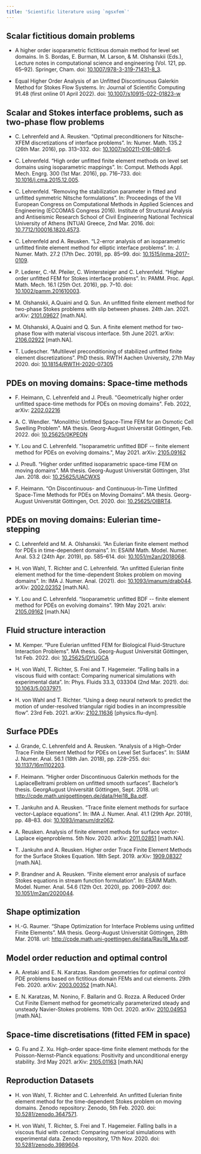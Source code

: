 ```yaml
---
title: 'Scientific literature using `ngsxfem`'
---
```


## Scalar fictitious domain problems
* A higher order isoparametric fictitious domain method for level set domains. In S. Bordas, E. Burman, M. Larson, & M. Olshanskii (Eds.), Lecture notes in computational science and engineering (Vol. 121, pp. 65–92). Springer, Cham. doi: [10.1007/978-3-319-71431-8_3](https://doi.org/10.1007/978-3-319-71431-8_3).

* Equal Higher Order Analysis of an Unfitted Discontinuous Galerkin Method for Stokes Flow Systems. In: Journal of Scientific Computing 91.48 (first online 01 April 2022). doi: [10.1007/s10915-022-01823-w](https://doi.org/10.1007/s10915-022-01823-w)

## Scalar and Stokes interface problems, such as two-phase flow problems

* C. Lehrenfeld and A. Reusken. “Optimal preconditioners for Nitsche-XFEM discretizations of interface problems”. In: Numer. Math. 135.2 (26th Mar. 2016), pp. 313–332. doi: [10.1007/s00211-016-0801-6](https://doi.org/10.1007/s00211-016-0801-6).

* C. Lehrenfeld. “High order unfitted finite element methods on level set domains using isoparametric mappings”. In: Comput. Methods Appl. Mech. Engrg. 300 (1st Mar. 2016), pp. 716–733. doi: [10.1016/j.cma.2015.12.005](https://doi.org/10.1016/j.cma.2015.12.005).

* C. Lehrenfeld. “Removing the stabilization parameter in fitted and unfitted symmetric Nitsche formulations”. In: Proceedings of the VII European Congress on Computational Methods in Applied Sciences and Engineering (ECCOMAS Congress 2016). Institute of Structural Analysis and Antiseismic Research School of Civil Engineering National Technical University of Athens (NTUA) Greece, 2nd Mar. 2016. doi: [10.7712/100016.1820.4573](https://doi.org/10.7712/100016.1820.4573).

* C. Lehrenfeld and A. Reusken. “L2-error analysis of an isoparametric unfitted finite element method for elliptic interface problems”. In: J. Numer. Math. 27.2 (17th Dec. 2019), pp. 85–99. doi: [10.1515/jnma-2017-0109](https://doi.org/10.1515/jnma-2017-0109).

* P. Lederer, C.-M. Pfeiler, C. Wintersteiger and C. Lehrenfeld. “Higher order unfitted FEM for Stokes interface problems”. In: PAMM. Proc. Appl. Math. Mech. 16.1 (25th Oct. 2016), pp. 7–10. doi: [10.1002/pamm.201610003](https://doi.org/10.1002/pamm.201610003).

* M. Olshanskii, A.Quaini and Q. Sun. An unfitted finite element method for two-phase Stokes problems with slip between phases. 24th Jan. 2021. arXiv: [2101.09627](https://arxiv.org/abs/2101.09627) [math.NA].

* M. Olshanskii, A.Quaini and Q. Sun. A finite element method for two-phase flow with material viscous interface. 5th June 2021. arXiv: [2106.02922](https://arxiv.org/abs/2106.02922) [math.NA].

* T. Ludescher. “Multilevel preconditioning of stabilized unfitted finite element discretizations”. PhD thesis. RWTH Aachen University, 27th May 2020. doi: [10.18154/RWTH-2020-07305](https://doi.org/10.18154/RWTH-2020-07305.)

## PDEs on moving domains: Space-time methods
* F. Heimann, C. Lehrenfeld and J. Preuß. "Geometrically higher order unfitted space-time methods for PDEs on moving domains". Feb. 2022, arXiv: [2202.02216](https://arxiv.org/abs/2202.02216)

* A. C. Wendler. "Monolithic Unfitted Space-Time FEM for an Osmotic Cell Swelling Problem". MA thesis. Georg-August Universität Göttingen, Feb. 2022. doi: [10.25625/0KPEON](http://dx.doi.org/10.25625/0KPEON)

* Y. Lou and C. Lehrenfeld. "Isoparametric unfitted BDF -- finite element method for PDEs on evolving domains.", May 2021. arXiv: [2105.09162](https://arxiv.org/abs/2105.09162)

* J. Preuß. “Higher order unfitted isoparametric space-time FEM on moving domains”. MA thesis. Georg-August Universität Göttingen, 31st Jan. 2018. doi: [10.25625/UACWXS](http://dx.doi.org/10.25625/UACWXS)

* F. Heimann. “On Discontinuous- and Continuous-In-Time Unfitted Space-Time Methods for PDEs on Moving Domains”. MA thesis. Georg-August Universität Göttingen, Oct. 2020. doi: [10.25625/OIBRT4](http://dx.doi.org/10.25625/OIBRT4).

## PDEs on moving domains: Eulerian time-stepping
* C. Lehrenfeld and M. A. Olshanskii. “An Eulerian finite element method for PDEs in time-dependent domains”. In: ESAIM Math. Model. Numer. Anal. 53.2 (24th Apr. 2019), pp. 585–614. doi: [10.1051/m2an/2018068](https://doi.org/10.1051/m2an/2018068).

* H. von Wahl, T. Richter and C. Lehrenfeld. “An unfitted Eulerian finite element method for the time-dependent Stokes problem on moving domains”. In: IMA J. Numer. Anal. (2021). doi: [10.1093/imanum/drab044](https://doi.org/10.1093/imanum/drab044). arXiv: [2002.02352](https://arxiv.org/abs/2002.02352) [math.NA].

* Y. Lou and C. Lehrenfeld. “Isoparametric unfitted BDF -- finite element method for PDEs on evolving domains”. 19th May 2021. arxiv: [2105.09162](http://arxiv.org/abs/2105.09162) [math.NA]

## Fluid structure interaction
* M. Kemper. “Pure Eulerian unfitted FEM for Biological Fluid-Structure Interaction Problems”. MA thesis. Georg-August Universität Göttingen, 1st Feb. 2022. doi: [10.25625/DYUGCA](http://dx.doi.org/10.25625/DYUGCA)

* H. von Wahl, T. Richter, S. Frei and T. Hagemeier. “Falling balls in a viscous fluid with contact: Comparing numerical simulations with experimental data”. In: Phys. Fluids 33.3, 033304 (2nd Mar. 2021). doi: [10.1063/5.0037971](https://doi.org/10.1063/5.0037971).

* H. von Wahl and T. Richter. “Using a deep neural network to predict the motion of under-resolved triangular rigid bodies in an incompressible flow”. 23rd Feb. 2021. arXiv: [2102.11636](https://arxiv.org/abs/2102.11636) [physics.flu-dyn].


##  Surface PDEs

* J. Grande, C. Lehrenfeld and A. Reusken. “Analysis of a High-Order Trace Finite Element Method for PDEs on Level Set Surfaces”. In: SIAM J. Numer. Anal. 56.1 (18th Jan. 2018), pp. 228–255. doi: [10.1137/16m1102203](https://doi.org/10.1137/16m1102203).

 * F. Heimann. “Higher order Discontinuous Galerkin methods for the LaplaceBeltrami problem on unfitted smooth surfaces”. Bachelor’s thesis. GeorgAugust Universität Göttingen, Sept. 2018. url: http://cpde.math.unigoettingen.de/data/Hei18_Ba.pdf.

 * T. Jankuhn and A. Reusken. “Trace finite element methods for surface vector-Laplace equations”. In: IMA J. Numer. Anal. 41.1 (29th Apr. 2019), pp. 48–83. doi: [10.1093/imanum/drz062](https://doi.org/10.1093/imanum/drz062).

* A. Reusken. Analysis of finite element methods for surface vector-Laplace eigenproblems. 5th Nov. 2020. arXiv: [2011.02851](https://arxiv.org/abs/2011.02851) [math.NA].

* T. Jankuhn and A. Reusken. Higher order Trace Finite Element Methods for the Surface Stokes Equation. 18th Sept. 2019. arXiv: [1909.08327](https://arxiv.org/abs/1909.08327) [math.NA].

* P. Brandner and A. Reusken. “Finite element error analysis of surface Stokes equations in stream function formulation”. In: ESAIM Math. Model. Numer. Anal. 54.6 (12th Oct. 2020), pp. 2069–2097. doi: [10.1051/m2an/2020044](https://doi.org/10.1051/m2an/2020044).

## Shape optimization
* H.-G. Raumer. “Shape Optimization for Interface Problems using unfitted Finite Elements”. MA thesis. Georg-August Universität Göttingen, 28th Mar. 2018. url: http://cpde.math.uni-goettingen.de/data/Rau18_Ma.pdf.

## Model order reduction and optimal control
* A. Aretaki and E. N. Karatzas. Random geometries for optimal control PDE problems based on fictitious domain FEMs and cut elements. 29th Feb. 2020. arXiv: [2003.00352](https://arxiv.org/abs/2003.00352) [math.NA].

* E. N. Karatzas, M. Nonino, F. Ballarin and G. Rozza. A Reduced Order Cut Finite Element method for geometrically parameterized steady and unsteady Navier-Stokes problems. 10th Oct. 2020. arXiv: [2010.04953](https://arxiv.org/abs/2010.04953) [math.NA].

## Space-time discretisations (fitted FEM in space)
* G. Fu and Z. Xu. High-order space-time finite element methods for the Poisson-Nernst-Planck equations: Positivity and unconditional energy stability. 3rd May 2021. arXiv: [2105.01163](https://arxiv.org/abs/2105.01163) [math.NA]

## Reproduction Datasets

* H. von Wahl, T. Richter and C. Lehrenfeld. An unfitted Eulerian finite element method for the time-dependent Stokes problem on moving domains. Zenodo repository: Zenodo, 5th Feb. 2020. doi: [10.5281/zenodo.3647571](https://doi.org/10.5281/zenodo.3647571).

* H. von Wahl, T. Richter, S. Frei and T. Hagemeier. Falling balls in a viscous fluid with contact: Comparing numerical simulations with experimental data. Zenodo repository, 17th Nov. 2020. doi: [10.5281/zenodo.3989604](https://doi.org/10.5281/zenodo.3989604).
